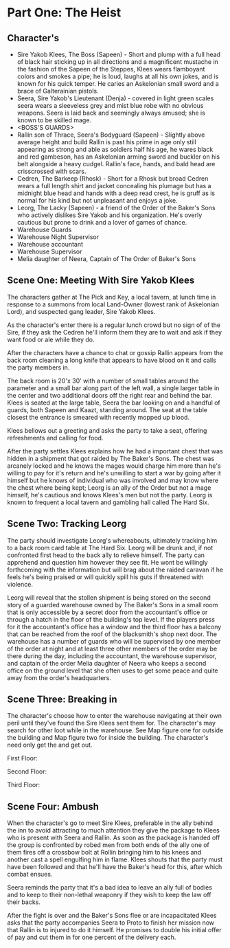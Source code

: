 # Part One: The Heist

## Character's
* Sire Yakob Klees, The Boss (Sapeen) - Short and plump with a full head of black hair sticking up in all directions and a magnificent mustache in the fashion of the Sapeen of the Steppes, Klees wears flamboyant colors and smokes a pipe; he is loud, laughs at all his own jokes, and is known for his quick temper. He caries an Askelonian small sword and a brace of Galterainian pistols.
* Seera, Sire Yakob's Lieutenant (Denja) - covered in light green scales seera wears a sleeveless grey and mist blue robe with no obvious weapons. Seera is laid back and seemingly always amused; she is known to be skilled mage.
* <BOSS'S GUARDS>
* Rallin son of Thrace, Seera's Bodyguard (Sapeen) - Slightly above average height and build Rallin is past his prime in age only still appearing as strong and able as soldiers half his age, he wares black and red gambeson, has an Askelonian arming sword and buckler on his belt alongside a heavy cudgel. Rallin's face, hands, and bald head are crisscrossed with scars.
* Cedren, The Barkeep (Rhosk) - Short for a Rhosk but broad Cedren wears a full length shirt and jacket concealing his plumage but has a midnight blue head and hands with a deep read crest, he is gruff as is normal for his kind but not unpleasant and enjoys a joke.
* Leorg, The Lacky (Sapeen) - a friend of the Order of the Baker's Sons who actively dislikes Sire Yakob and his organization. He's overly cautious but prone to drink and a lover of games of chance.
* Warehouse Guards
* Warehouse Night Supervisor
* Warehouse accountant
* Warehouse Supervisor
* Melia daughter of Neera, Captain of The Order of Baker's Sons

## Scene One: Meeting With Sire Yakob Klees
The characters gather at The Pick and Key, a local tavern, at lunch time in response to a summons from local Land-Owner (lowest rank of Askelonian Lord), and suspected gang leader, Sire Yakob Klees.

As the character's enter there is a regular lunch crowd but no sign of of the Sire, if they ask the Cedren he'll inform them they are to wait and ask if they want food or ale while they do.  

After the characters have a chance to chat or gossip Rallin appears from the back room cleaning a long knife that appears to have blood on it and calls the party members in.

The back room is 20'x 30' with a number of small tables around the parameter and a small bar along part of the left wall, a single larger table in the center and two additional doors off the right rear and behind the bar. Klees is seated at the large table, Seera the bar looking on and a handful of guards, both Sapeen and Kaazt, standing around. The seat at the table closest the entrance is smeared with recently mopped up blood.

Klees bellows out a greeting and asks the party to take a seat, offering refreshments and calling for food.

After the party settles Klees explains how he had a important chest that was hidden in a shipment that got raided by The Baker's Sons. The chest was arcanely locked and he knows the mages would charge him more than he's willing to pay for it's return and he's unwilling to start a war by going after it himself but he knows of individual who was involved and may know where the chest where being kept; Leorg is an ally of the Order but not a mage himself, he's cautious and knows Klees's men but not the party. Leorg is known to frequent a local tavern and gambling hall called The Hard Six.

## Scene Two: Tracking Leorg
The party should investigate Leorg's whereabouts, ultimately tracking him to a back room card table at The Hard Six. Leorg will be drunk and, if not confronted first head to the back ally to relieve himself. The party can apprehend and question him however they see fit. He wont be willingly forthcoming with the information but will brag about the raided caravan if he feels he's being praised or will quickly spill his guts if threatened with violence.

Leorg will reveal that the stollen shipment is being stored on the second story of a guarded warehouse owned by The Baker's Sons in a small room that is only accessible by a secret door from the accountant's office or through a hatch in the floor of the building's top level. If the players press for it the accountant's office has a window and the third floor has a balcony that can be reached from the roof of the blacksmith's shop next door. The warehouse has a number of guards who will be supervised by one member of the order at night and at least three other members of the order may be there during the day, including the accountant, the warehouse supervisor, and captain of the order Melia daughter of Neera who keeps a second office on the ground level that she often uses to get some peace and quite away from the order's headquarters.

## Scene Three: Breaking in
The character's choose how to enter the warehouse navigating at their own peril until they've found the <PACKAGE> Sire Klees sent them for. The character's may search for other loot while in the warehouse. See Map figure one for outside the building and Map figure two for inside the building. The character's need only get the <PACKAGE> and get out.

First Floor:

Second Floor:

Third Floor:

## Scene Four: Ambush
When the character's go to meet Sire Klees, preferable in the ally behind the inn to avoid attracting to much attention they give the package to Klees who is present with Seera and Rallin. As soon as the package is handed off the group is confronted by robed men from both ends of the ally one of them fires off a crossbow bolt at Rollin bringing him to his knees and another cast a spell engulfing him in flame. Klees shouts that the party must have been followed and that he'll have the Baker's head for this, after which combat ensues.

Seera reminds the party that it's a bad idea to leave an ally full of bodies and to keep to their non-lethal weaponry if they wish to keep the law off their backs.

After the fight is over and the Baker's Sons flee or are incapacitated Klees asks that the party accompanies Seera to Proto to finish her mission now that Rallin is to injured to do it himself. He promises to double his initial offer of pay and cut them in for one percent of the delivery each.

